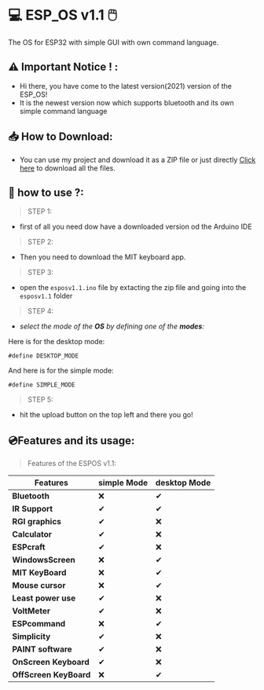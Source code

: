# 💻 ESP_OS v1.1 🖱️
The OS for ESP32 with simple GUI with own command language.

## ⚠ Important Notice ! :
 - Hi there, you have come to the latest version(2021) version of the ESP_OS! 
 - It is the newest version now which supports bluetooth and its own simple command language
## 📥 How to Download:
- You can use my project and download it as a ZIP file  or just directly [Click here](https://github.com/HarishAathiyan/ESP_OS/archive/refs/heads/V1.1.zip) to download all the files.
## 🔨 how to use ?:
> STEP 1:
   - first of all you need dow have a downloaded version od the Arduino IDE
> STEP 2:   
   - Then you need to download the MIT keyboard app.
> STEP 3:
   - open the `esposv1.1.ino` file by extacting the zip file and going into the `esposv1.1` folder
> STEP 4:

  - _select the mode of the **OS** by defining one of the **modes**:_ 

 Here is for the desktop mode:

  `#define DESKTOP_MODE`

And here is for the simple mode:

`#define SIMPLE_MODE`

 > STEP 5:
 - hit the upload button on the top left and there you go!

## 💿Features and its usage: 
> Features of the ESPOS v1.1:

|Features|simple Mode|desktop Mode|
|---|---|---|
|**Bluetooth**|❌|✔|
|**IR Support**|✔|✔|
|**RGI graphics**|✔|❌|
|**Calculator**|✔|❌|
|**ESPcraft**|✔|❌|
|**WindowsScreen**|❌|✔|
|**MIT KeyBoard**|❌|✔|
|**Mouse cursor**|❌|✔|
|**Least power use**|✔|❌|
|**VoltMeter**|✔|❌|
|**ESPcommand**|❌|✔|
|**Simplicity**|✔|❌|
|**PAINT software**|✔|❌|
|**OnScreen Keyboard**|✔|❌|
|**OffScreen KeyBoard**|❌|✔|

